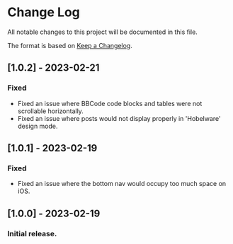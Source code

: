 # Change Log

All notable changes to this project will be documented in this file.

The format is based on [Keep a Changelog](http://keepachangelog.com/).

## [1.0.2] - 2023-02-21

### Fixed

- Fixed an issue where BBCode code blocks and tables were not scrollable horizontally.
- Fixed an issue where posts would not display properly in 'Hobelware' design mode.

## [1.0.1] - 2023-02-19

### Fixed

- Fixed an issue where the bottom nav would occupy too much space on iOS.

## [1.0.0] - 2023-02-19

### Initial release.
